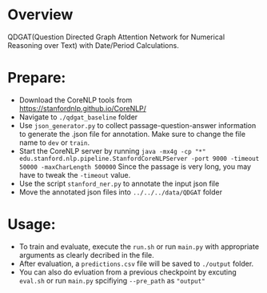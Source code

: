 # Overview
QDGAT(Question Directed Graph Attention Network for Numerical Reasoning over Text) with Date/Period Calculations.
# Prepare:
- Download the CoreNLP tools from https://stanfordnlp.github.io/CoreNLP/
- Navigate to `./qdgat_baseline` folder
- Use `json_generator.py` to collect passage-question-answer information to generate the .json file for annotation. Make sure to change the file name to `dev` or `train`.
- Start the CoreNLP server by running `java -mx4g -cp "*" edu.stanford.nlp.pipeline.StanfordCoreNLPServer -port 9000 -timeout 50000 -maxCharLength 500000`
Since the passage is very long, you may have to tweak the `-timeout` value.
- Use the script `stanford_ner.py` to annotate the input json file
- Move the annotated json files into `../../../data/QDGAT` folder
# Usage:
- To train and evaluate, execute the `run.sh` or run `main.py` with appropriate arguments as clearly decribed in the file.
- After evaluation, a `predictions.csv` file will be saved to `./output` folder.
- You can also do evluation from a previous checkpoint by excuting `eval.sh` or run `main.py` spcifiying `--pre_path` as `"output"`